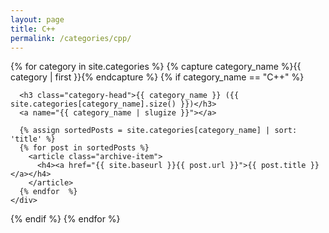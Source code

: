 ```yaml
---
layout: page
title: C++
permalink: /categories/cpp/
---
```

<div id="archives">
{% for category in site.categories %}
  {% capture category_name %}{{ category | first }}{% endcapture %}
  {% if category_name == "C++" %}
    <div class="archive-group">
      <div id="#{{ category_name | slugize }}"></div>
      <p></p>

      <h3 class="category-head">{{ category_name }} ({{ site.categories[category_name].size() }})</h3>
      <a name="{{ category_name | slugize }}"></a>

      {% assign sortedPosts = site.categories[category_name] | sort: 'title' %}
      {% for post in sortedPosts %}
        <article class="archive-item">
          <h4><a href="{{ site.baseurl }}{{ post.url }}">{{ post.title }}</a></h4>
        </article>
      {% endfor  %}
    </div>
  {% endif %}
{% endfor %}
</div>